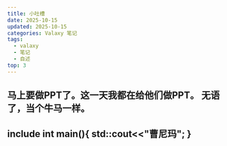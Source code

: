 ```yaml
---
title: 小吐槽
date: 2025-10-15
updated: 2025-10-15
categories: Valaxy 笔记
tags:
  - valaxy
  - 笔记
  - 自述
top: 3
---
```


马上要做PPT了。这一天我都在给他们做PPT。
无语了，当个牛马一样。
---
include<iostream>
int main(){
    std::cout<<"曹尼玛";
}
---